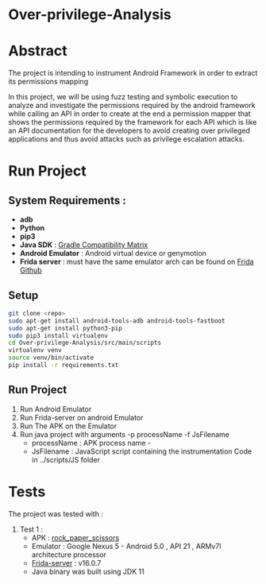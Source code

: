 Over-privilege-Analysis
===

# Abstract 
The project is intending to instrument Android Framework in order to extract its permissions mapping

In this project, we will be using fuzz testing and symbolic execution to analyze and investigate the permissions required by the android framework while calling an API in order to create at the end a permission mapper that shows the permissions required by the framework for each API which is like an API documentation for the developers to avoid creating over privileged applications and thus avoid attacks such as privilege escalation attacks.

# Run Project  
## System Requirements :
* **adb** 
* **Python**
* **pip3**
* **Java SDK** : [Gradle Compatibility Matrix](https://docs.gradle.org/current/userguide/compatibility.html#:~:text=A%20Java%20version%20between%208,compilation%20and%20forked%20test%20execution.)
* **Android Emulator** : Android virtual device or genymotion 
* **Frida server** : must have the same emulator arch can be found on [Frida Github](https://github.com/frida/frida/releases)
## Setup
```bash 
git clone <repo>
sudo apt-get install android-tools-adb android-tools-fastboot
sudo apt-get install python3-pip
sudo pip3 install virtualenv 
cd Over-privilege-Analysis/src/main/scripts
virtualenv venv 
source venv/bin/activate
pip install -r requirements.txt
```
## Run Project 
1. Run Android Emulator
2. Run Frida-server on android Emulator
3. Run The APK on the Emulator
4. Run java project with arguments -p processName -f JsFilename
   * processName : APK process name - 
   * JsFilename : JavaScript script containing the instrumentation Code in ../scripts/JS folder
# Tests
The project was tested with :
1. Test 1 :
   * APK : [rock_paper_scissors](https://github.com/ctfs/write-ups-2015/tree/master/seccon-quals-ctf-2015/binary/reverse-engineering-android-apk-1)
   * Emulator : Google Nexus 5 - Android 5.0 , API 21 ,  ARMv7l architecture processor
   * [Frida-server](https://github.com/frida/frida/releases/download/16.0.7/frida-server-16.0.7-android-arm.xz) :  v16.0.7
   * Java binary was built using JDK 11